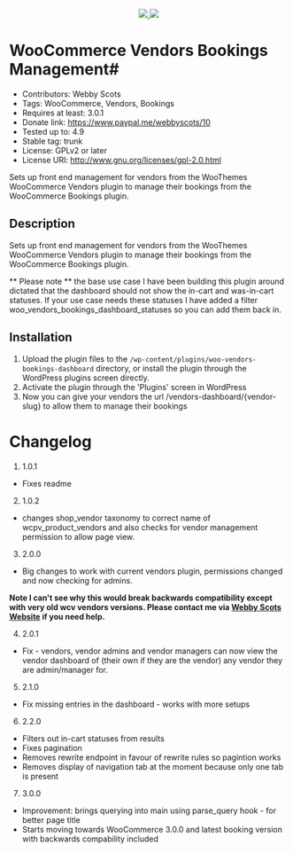 <p align="center">
  <a href="https://github.com/pjhampton/Gramophone/blob/master/licence">
    <img src="https://img.shields.io/aur/license/yaourt.svg?style=flat-square">
  </a>

 <a href="http://wordpress.org/">
    <img src="https://img.shields.io/wordpress/v/woo-vendors-bookings-dashboard.svg?style=flat-square">
  </a>

</p>

# WooCommerce Vendors Bookings Management#

* Contributors: Webby Scots
* Tags: WooCommerce, Vendors, Bookings
* Requires at least: 3.0.1
* Donate link: https://www.paypal.me/webbyscots/10
* Tested up to: 4.9
* Stable tag: trunk
* License: GPLv2 or later
* License URI: http://www.gnu.org/licenses/gpl-2.0.html

Sets up front end management for vendors from the WooThemes WooCommerce Vendors plugin to manage their bookings from the WooCommerce Bookings plugin.

## Description

Sets up front end management for vendors from the WooThemes WooCommerce Vendors plugin to manage their bookings from the WooCommerce Bookings plugin.

** Please note ** the base use case I have been building this plugin around dictated that the dashboard should not show the in-cart and was-in-cart statuses. If your use case
needs these statuses I have added a filter woo_vendors_bookings_dashboard_statuses so you can add them back in.

## Installation

1. Upload the plugin files to the `/wp-content/plugins/woo-vendors-bookings-dashboard` directory, or install the plugin through the WordPress plugins screen directly.
2. Activate the plugin through the 'Plugins' screen in WordPress
3. Now you can give your vendors the url /vendors-dashboard/{vendor-slug} to allow them to manage their bookings

# Changelog

1. 1.0.1
* Fixes readme

2.  1.0.2
* changes shop_vendor taxonomy to correct name of wcpv_product_vendors and also checks for vendor management permission to allow page view.

3. 2.0.0
* Big changes to work with current vendors plugin, permissions changed and now checking for admins.

**Note I can't see why this would break backwards compatibility except with very old wcv vendors versions. Please contact me via [Webby Scots Website](https://webbyscots.com/) if you need help.**

4. 2.0.1
* Fix - vendors, vendor admins and vendor managers can now view the vendor dashboard of (their own if they are the vendor) any vendor they are admin/manager for.

5. 2.1.0
* Fix missing entries in the dashboard - works with more setups

6. 2.2.0
* Filters out in-cart statuses from results
* Fixes pagination
* Removes rewrite endpoint in favour of rewrite rules so pagintion works
* Removes display of navigation tab at the moment because only one tab is present

7. 3.0.0
* Improvement: brings querying into main using parse_query hook - for better page title
* Starts moving towards WooCommerce 3.0.0 and latest booking version with backwards compability included
